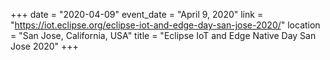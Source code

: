 +++
date = "2020-04-09"
event_date = "April 9, 2020"
link = "https://iot.eclipse.org/eclipse-iot-and-edge-day-san-jose-2020/"
location = "San Jose, California, USA"
title = "Eclipse IoT and Edge Native Day San Jose 2020"
+++

